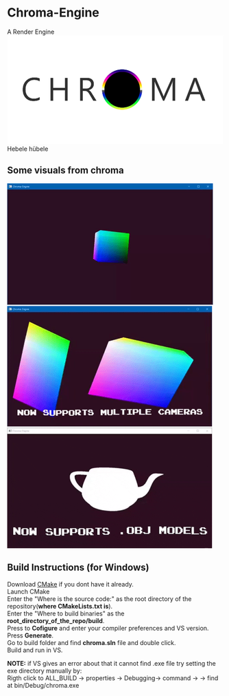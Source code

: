 # Chroma-Engine
A Render Engine
![Chroma Logo](resources/logo.png)
Hebele hübele

## Some visuals from chroma
![Rotating Cube](resources/images/cube.gif)  
![Multiple Cameras](resources/images/multi-cam.gif)  
![obj Loader](resources/images/load.gif) 

## Build Instructions (for Windows)
Download [CMake](https://cmake.org/download/) if you dont have it already.  
Launch CMake  
Enter the "Where is the source code:" as the root directory of the repository(**where CMakeLists.txt is**).  
Enter the "Where to build binaries" as the **root_directory_of_the_repo/build**.  
Press to **Cofigure** and enter your compiler preferences and VS version.
Press **Generate**.  
Go to build folder and find **chroma.sln** file and double click.  
Build and run in VS.  

**NOTE:** if VS gives an error about that it cannot find .exe file try setting the exe directory manually by:  
Rigth click to ALL_BUILD -> properties -> Debugging-> command -> <browse> -> find at bin/Debug/chroma.exe

